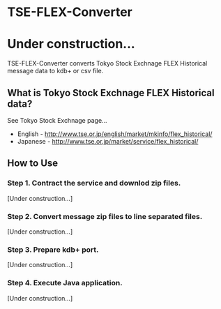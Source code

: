 TSE-FLEX-Converter
==================

# **Under construction...**

TSE-FLEX-Converter converts Tokyo Stock Exchnage FLEX Historical message data to kdb+ or csv file.

##  What is Tokyo Stock Exchnage FLEX Historical data?
See Tokyo Stock Exchnage page...

- English - http://www.tse.or.jp/english/market/mkinfo/flex_historical/
- Japanese - http://www.tse.or.jp/market/service/flex_historical/

## How to Use


### Step 1. Contract the service and downlod zip files.
[Under construction...]

### Step 2. Convert message zip files to line separated files.
[Under construction...]

### Step 3. Prepare kdb+ port.
[Under construction...]

### Step 4. Execute Java application.
[Under construction...]

